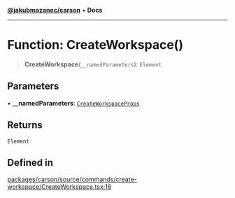 [**@jakubmazanec/carson**](../README.md) • **Docs**

---

# Function: CreateWorkspace()

> **CreateWorkspace**(`__namedParameters`): `Element`

## Parameters

• **\_\_namedParameters**: [`CreateWorkspaceProps`](../type-aliases/CreateWorkspaceProps.md)

## Returns

`Element`

## Defined in

[packages/carson/source/commands/create-workspace/CreateWorkspace.tsx:16](https://github.com/jakubmazanec/tools/blob/d628f137f5fc7b1bea261e1e59d468d8339ed884/packages/carson/source/commands/create-workspace/CreateWorkspace.tsx#L16)
